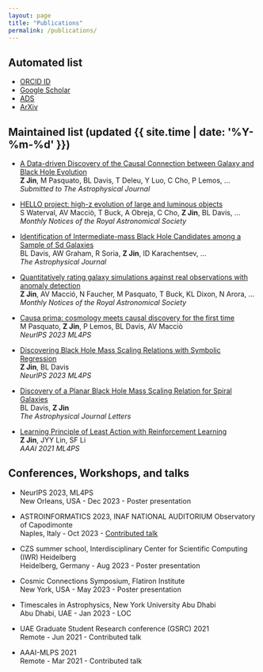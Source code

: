 ```yaml
---
layout: page
title: "Publications"
permalink: /publications/
---
```


## Automated list
- [ORCID ID](https://orcid.org/0009-0000-2506-6645)
- [Google Scholar](https://scholar.google.com/citations?user=iBYSynwAAAAJ&hl=en)
- [ADS](https://ui.adsabs.harvard.edu/search/p_=0&q=author%3A%22Jin%2C%20Zehao%22&sort=date%20desc%2C%20bibcode%20desc)
- [ArXiv](https://arxiv.org/search/astro-ph?searchtype=author&query=Jin,+Z)


## Maintained list (updated {{ site.time | date: '%Y-%m-%d' }})
- [A Data-driven Discovery of the Causal Connection between Galaxy and Black Hole Evolution](https://arxiv.org/abs/2410.00965)\
    **Z Jin**, M Pasquato, BL Davis, T Deleu, Y Luo, C Cho, P Lemos, ...\
    *Submitted to The Astrophysical Journal*

- [HELLO project: high-z evolution of large and luminous objects](https://academic.oup.com/mnras/article/533/2/1463/7730267)\
    S Waterval, AV Macciò, T Buck, A Obreja, C Cho, **Z Jin**, BL Davis, ...\
    *Monthly Notices of the Royal Astronomical Society*

- [Identification of Intermediate-mass Black Hole Candidates among a Sample of Sd Galaxies](https://iopscience.iop.org/article/10.3847/1538-4357/ad55eb)\
    BL Davis, AW Graham, R Soria, **Z Jin**, ID Karachentsev, ...\
    *The Astrophysical Journal*

- [Quantitatively rating galaxy simulations against real observations with anomaly detection](https://academic.oup.com/mnras/article/529/4/3536/7612260)\
    **Z Jin**, AV Macció, N Faucher, M Pasquato, T Buck, KL Dixon, N Arora, ...\
    *Monthly Notices of the Royal Astronomical Society*

- [Causa prima: cosmology meets causal discovery for the first time](https://arxiv.org/abs/2311.15160)\
    M Pasquato, **Z Jin**, P Lemos, BL Davis, AV Macciò\
    *NeurlPS 2023 ML4PS*

- [Discovering Black Hole Mass Scaling Relations with Symbolic Regression](https://arxiv.org/abs/2310.19406)\
  **Z Jin**, BL Davis\
  *NeurlPS 2023 ML4PS*

- [Discovery of a Planar Black Hole Mass Scaling Relation for Spiral Galaxies](https://iopscience.iop.org/article/10.3847/2041-8213/acfa98)\
    BL Davis, **Z Jin**\
    *The Astrophysical Journal Letters*

- [Learning Principle of Least Action with Reinforcement Learning](https://arxiv.org/abs/2011.11891)\
    **Z Jin**, JYY Lin, SF Li\
    *AAAI 2021 ML4PS*


## Conferences, Workshops, and talks

- NeurIPS 2023, ML4PS\
    New Orleans, USA - Dec 2023 - Poster presentation

- ASTROINFORMATICS 2023, INAF NATIONAL AUDITORIUM Observatory of Capodimonte\
    Naples, Italy - Oct 2023 - [Contributed talk](https://ui.adsabs.harvard.edu/abs/2023VMSAI...4...15J/abstract)

- CZS summer school, Interdisciplinary Center for Scientific Computing (IWR) Heidelberg\
    Heidelberg, Germany - Aug 2023 - Poster presentation

- Cosmic Connections Symposium, Flatiron Institute\
    New York, USA - May 2023 - Poster presentation

- Timescales in Astrophysics, New York University Abu Dhabi\
    Abu Dhabi, UAE - Jan 2023 - LOC

- UAE Graduate Student Research conference (GSRC) 2021\
    Remote - Jun 2021 - Contributed talk

- AAAI-MLPS 2021\
    Remote - Mar 2021 - Contributed talk






